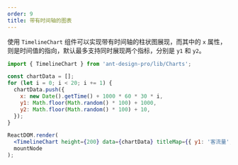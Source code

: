 ```yaml
---
order: 9
title: 带有时间轴的图表
---
```


使用 `TimelineChart` 组件可以实现带有时间轴的柱状图展现，而其中的 `x` 属性，则是时间值的指向，默认最多支持同时展现两个指标，分别是 `y1` 和 `y2`。

```jsx
import { TimelineChart } from 'ant-design-pro/lib/Charts';

const chartData = [];
for (let i = 0; i < 20; i += 1) {
  chartData.push({
    x: new Date().getTime() + 1000 * 60 * 30 * i,
    y1: Math.floor(Math.random() * 100) + 1000,
    y2: Math.floor(Math.random() * 100) + 10,
  });
}

ReactDOM.render(
  <TimelineChart height={200} data={chartData} titleMap={{ y1: '客流量', y2: '支付笔数' }} />,
  mountNode
);
```
